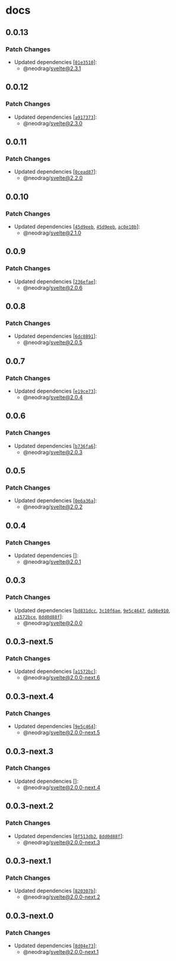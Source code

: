 # docs

## 0.0.13

### Patch Changes

- Updated dependencies [[`01e3510`](https://github.com/PuruVJ/neodrag/commit/01e35105c0f532481fb2e31091d052b8622e5c83)]:
  - @neodrag/svelte@2.3.1

## 0.0.12

### Patch Changes

- Updated dependencies [[`a917373`](https://github.com/PuruVJ/neodrag/commit/a917373e56378ae9443f3162e428abc8c058b191)]:
  - @neodrag/svelte@2.3.0

## 0.0.11

### Patch Changes

- Updated dependencies [[`0cead87`](https://github.com/PuruVJ/neodrag/commit/0cead8701f132670bd5618ceeb8fdee8e9a3ad27)]:
  - @neodrag/svelte@2.2.0

## 0.0.10

### Patch Changes

- Updated dependencies [[`45d9eeb`](https://github.com/PuruVJ/neodrag/commit/45d9eeb375b18eb0530cc079613dcdc21cce81d4), [`45d9eeb`](https://github.com/PuruVJ/neodrag/commit/45d9eeb375b18eb0530cc079613dcdc21cce81d4), [`ac0e10b`](https://github.com/PuruVJ/neodrag/commit/ac0e10bf287b3577fb926d6ba585e906abeaab72)]:
  - @neodrag/svelte@2.1.0

## 0.0.9

### Patch Changes

- Updated dependencies [[`236efae`](https://github.com/PuruVJ/neodrag/commit/236efaeee1b11275857913944a7b85664dc7cd8c)]:
  - @neodrag/svelte@2.0.6

## 0.0.8

### Patch Changes

- Updated dependencies [[`6dc8891`](https://github.com/PuruVJ/neodrag/commit/6dc8891ae23741c38acd3e32824907213067718a)]:
  - @neodrag/svelte@2.0.5

## 0.0.7

### Patch Changes

- Updated dependencies [[`e19ce73`](https://github.com/PuruVJ/neodrag/commit/e19ce732a9494dc3eb05e0c8702cd802abc0af9a)]:
  - @neodrag/svelte@2.0.4

## 0.0.6

### Patch Changes

- Updated dependencies [[`b736fa6`](https://github.com/PuruVJ/neodrag/commit/b736fa689e06491e348638311900900e35342e6e)]:
  - @neodrag/svelte@2.0.3

## 0.0.5

### Patch Changes

- Updated dependencies [[`0e6a36a`](https://github.com/PuruVJ/neodrag/commit/0e6a36a8ab1be01b97d8604dbc931c6e7ce4f16b)]:
  - @neodrag/svelte@2.0.2

## 0.0.4

### Patch Changes

- Updated dependencies []:
  - @neodrag/svelte@2.0.1

## 0.0.3

### Patch Changes

- Updated dependencies [[`bd831dcc`](https://github.com/PuruVJ/neodrag/commit/bd831dcc101d967b78505acd064cdfcde03b62ff), [`3c10f6ae`](https://github.com/PuruVJ/neodrag/commit/3c10f6ae377c3e9fc9fea963ea99204a4649806c), [`9e5c4647`](https://github.com/PuruVJ/neodrag/commit/9e5c46477c7781bc75a57944983434a0c8ceff77), [`da98e910`](https://github.com/PuruVJ/neodrag/commit/da98e910469d63e53e2462e74196bad3b90ea053), [`a1572bce`](https://github.com/PuruVJ/neodrag/commit/a1572bce5186051a5114dd580017a49fc2b3c7fc), [`8dd0d88f`](https://github.com/PuruVJ/neodrag/commit/8dd0d88ff0458c0bd6d20e3649371fdf732c9ebb)]:
  - @neodrag/svelte@2.0.0

## 0.0.3-next.5

### Patch Changes

- Updated dependencies [[`a1572bc`](https://github.com/PuruVJ/neodrag/commit/a1572bce5186051a5114dd580017a49fc2b3c7fc)]:
  - @neodrag/svelte@2.0.0-next.6

## 0.0.3-next.4

### Patch Changes

- Updated dependencies [[`9e5c464`](https://github.com/PuruVJ/neodrag/commit/9e5c46477c7781bc75a57944983434a0c8ceff77)]:
  - @neodrag/svelte@2.0.0-next.5

## 0.0.3-next.3

### Patch Changes

- Updated dependencies []:
  - @neodrag/svelte@2.0.0-next.4

## 0.0.3-next.2

### Patch Changes

- Updated dependencies [[`0f513db2`](https://github.com/PuruVJ/neodrag/commit/0f513db2c0a88ed03f0472311a03b6ae0e4f9483), [`8dd0d88f`](https://github.com/PuruVJ/neodrag/commit/8dd0d88ff0458c0bd6d20e3649371fdf732c9ebb)]:
  - @neodrag/svelte@2.0.0-next.3

## 0.0.3-next.1

### Patch Changes

- Updated dependencies [[`820307b`](https://github.com/PuruVJ/neodrag/commit/820307b9e2ed5884b2c4d167ba2f7ae2bad14f87)]:
  - @neodrag/svelte@2.0.0-next.2

## 0.0.3-next.0

### Patch Changes

- Updated dependencies [[`8d04e73`](https://github.com/PuruVJ/neodrag/commit/8d04e7327c81ad345610bdc87bcf0f8b6a40fa9e)]:
  - @neodrag/svelte@2.0.0-next.1
